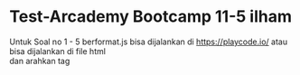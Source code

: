 # Test-Arcademy Bootcamp 11-5 ilham
Untuk Soal no 1 - 5 berformat.js bisa dijalankan di https://playcode.io/  atau bisa dijalankan di file html <br/>
dan arahkan tag <script src="no1.js"> atau ke file yang mau dijalankan 
<br/><br/>
Untuk No 6 ikuti langkah dibawah<br/>
Langkah-langkah Penggunaan:<br/>
1. Install XAMPP<br/>
2. Buka Jalankan Module Apache dan Mysql yang ada pada XAMPP<br/>
3. Buat database baru dengan nama programmer<br/>
4. Pindah Ke Direktori xampp/htdocs<br/>
5. Import file programmer.sql ke database programmer yang telah dibuat tadi<br/>
6. Buka browser, kemudian buka localhost<br/>
<br/>
Screnshoot No 6 <br/>

![list](https://user-images.githubusercontent.com/45902568/61997581-c7e57a00-b0cd-11e9-9339-a3c70bed9007.PNG)

